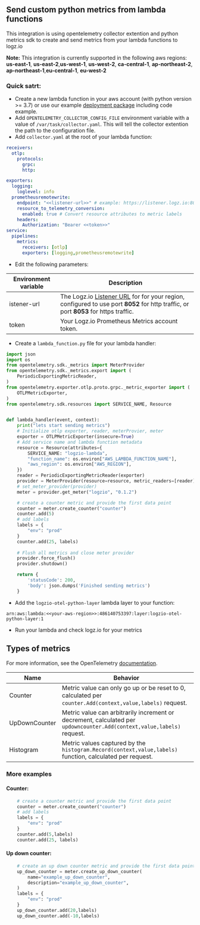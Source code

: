 ## Send custom python metrics from lambda functions
This integration is using opentelemetry collector extention and python metrics sdk to create and send metrics from your lambda functions to logz.io

**Note:** This integration is currently supported in the following aws regions: **us-east-1**, **us-east-2**,**us-west-1**, **us-west-2**, **ca-central-1**, **ap-northeast-2**, **ap-northeast-1**,**eu-central-1**, **eu-west-2**

### Quick satrt:
* Create a new lambda function in your aws account (with python version >= 3.7) or use our example [deployment package](https://logzio-aws-integrations-us-east-1.s3.amazonaws.com/aws-otel-lambda-python/logzio-lambda-python-metrics-deployment.zip) including code example.
* Add `OPENTELEMETRY_COLLECTOR_CONFIG_FILE` environment variable with a value of `/var/task/collector.yaml`. This will tell the collector extention the path to the configuration file.
* Add `collector.yaml` at the root of your lambda function:
```yaml
receivers:
  otlp:
    protocols:
      grpc:
      http:

exporters:
  logging:
    loglevel: info
  prometheusremotewrite:
    endpoint: "<<listener-url>>" # example: https://listener.logz.io:8053
    resource_to_telemetry_conversion:
      enabled: true # Convert resource attributes to metric labels
    headers:
      Authorization: "Bearer <<token>>"
service:
  pipelines:
    metrics:
      receivers: [otlp]
      exporters: [logging,prometheusremotewrite]
```
* Edit the following parameters:

|Environment variable|Description|
|---|---|
|istener-url|  The Logz.io [Listener URL](https://docs.logz.io/user-guide/accounts/account-region.html) for for your region, configured to use port **8052** for http traffic, or port **8053** for https traffic. |
|token| Your Logz.io Prometheus Metrics account token.  |


* Create a `lambda_function.py` file for your lambda handler:
```python
import json
import os
from opentelemetry.sdk._metrics import MeterProvider
from opentelemetry.sdk._metrics.export import (
    PeriodicExportingMetricReader,
)
from opentelemetry.exporter.otlp.proto.grpc._metric_exporter import (
    OTLPMetricExporter,
)
from opentelemetry.sdk.resources import SERVICE_NAME, Resource


def lambda_handler(event, context):
    print("lets start sending metrics")
    # Initialize otlp exporter, reader, meterProvier, meter
    exporter = OTLPMetricExporter(insecure=True)
    # Add service name and lambda function metadata
    resource = Resource(attributes={
        SERVICE_NAME: "logzio-lambda",
        "function_name": os.environ["AWS_LAMBDA_FUNCTION_NAME"],
        "aws_region": os.environ["AWS_REGION"],
    })
    reader = PeriodicExportingMetricReader(exporter)
    provider = MeterProvider(resource=resource, metric_readers=[reader])
    # set_meter_provider(provider)
    meter = provider.get_meter("logzio", "0.1.2")

    # create a counter metric and provide the first data point
    counter = meter.create_counter("counter")
    counter.add(5)
    # add labels
    labels = {
        "env": "prod"
    }
    counter.add(25, labels)
 
    # Flush all metrics and close meter provider
    provider.force_flush()
    provider.shutdown()

    return {
        'statusCode': 200,
        'body': json.dumps('Finished sending metrics')
    }

```
* Add the `logzio-otel-python-layer` lambda layer to your function:
```
arn:aws:lambda:<<your-aws-region>>:486140753397:layer:logzio-otel-python-layer:1
```
* Run your lambda and check logz.io for your metrics

## Types of metrics
For more information, see the OpenTelemetry [documentation](https://github.com/open-telemetry/opentelemetry-specification/blob/main/specification/metrics/api.md).

| Name | Behavior |
| ---- | ---------- |
| Counter           | Metric value can only go up or be reset to 0, calculated per `counter.Add(context,value,labels)` request. |
| UpDownCounter     | Metric value can arbitrarily increment or decrement, calculated per `updowncounter.Add(context,value,labels)` request. |
| Histogram         | Metric values captured by the `histogram.Record(context,value,labels)` function, calculated per request. |

### More examples
#### Counter:
```python
    # create a counter metric and provide the first data point
    counter = meter.create_counter("counter")
    # add labels
    labels = {
        "env": "prod"
    }
    counter.add(5,labels)
    counter.add(25, labels)
```
#### Up down counter:
```python
    # create an up down counter metric and provide the first data points
    up_down_counter = meter.create_up_down_counter(
        name="example_up_down_counter",
        description="example_up_down_counter",
    )
    labels = {
        "env": "prod"
    }
    up_down_counter.add(20,labels)
    up_down_counter.add(-10,labels)
```
